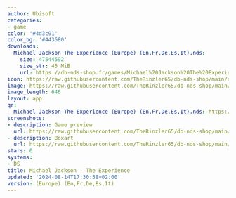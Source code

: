 ```yaml
---
author: Ubisoft
categories:
- game
color: '#4d3c91'
color_bg: '#443580'
downloads:
  Michael Jackson The Experience (Europe) (En,Fr,De,Es,It).nds:
    size: 47544592
    size_str: 45 MiB
    url: https://db-nds-shop.fr/games/Michael%20Jackson%20The%20Experience%20%28Europe%29%20%28En%2CFr%2CDe%2CEs%2CIt%29.zip
icon: https://raw.githubusercontent.com/TheRinzler65/db-nds-shop/main/docs/assets/images/icons/michaeljackson.png
image: https://raw.githubusercontent.com/TheRinzler65/db-nds-shop/main/docs/assets/images/icons/michaeljackson.png
image_length: 646
layout: app
qr:
  Michael Jackson The Experience (Europe) (En,Fr,De,Es,It).nds: https://db-nds-shop.fr/assets/images/qr/michael-jackson-the-experience-europe-enfrdeesit-nds.png
screenshots:
- description: Game preview
  url: https://raw.githubusercontent.com/TheRinzler65/db-nds-shop/main/docs/assets/images/screenshots/michaeljackson/michaeljackson.png
- description: Boxart
  url: https://raw.githubusercontent.com/TheRinzler65/db-nds-shop/main/docs/assets/images/boxart/Michael%20Jackson%20The%20Experience%20(Europe)%20(En%2CFr%2CDe%2CEs%2CIt).nds.png
stars: 0
systems:
- DS
title: Michael Jackson - The Experience
updated: '2024-08-14T17:30:58+02:00'
version: (Europe) (En,Fr,De,Es,It)
---
```

